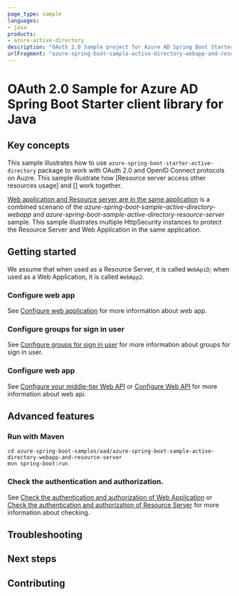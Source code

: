 ```yaml
---
page_type: sample
languages:
- java
products:
- azure-active-directory
description: "OAuth 2.0 Sample project for Azure AD Spring Boot Starter client library"
urlFragment: "azure-spring-boot-sample-active-directory-webapp-and-resource-server"
---
```


# OAuth 2.0 Sample for Azure AD Spring Boot Starter client library for Java

## Key concepts
This sample illustrates how to use `azure-spring-boot-starter-active-directory` package to work with OAuth 2.0 and OpenID Connect protocols on Auzre. This sample illustrate how [Resource server access other resources usage] and [] work together. 

[Web application and Resource server are in the same application] is a combined scenario of the *azure-spring-boot-sample-active-directory-webapp* and *azure-spring-boot-sample-active-directory-resource-server* sample. This sample illustrates multiple HttpSecurity instances to protect the Resource Server and Web Application in the same application.
## Getting started

We assume that when used as a Resource Server, it is called `WebApiD`; when used as a Web Application, it is called `WebApp2`.

### Configure web app

See [Configure web application] for more information about web app.

### Configure groups for sign in user

See [Configure groups for sign in user] for more information about groups for sign in user.

### Configure web app

See [Configure your middle-tier Web API] or [Configure Web API] for more information about web api.

## Advanced features

### Run with Maven
```shell
cd azure-spring-boot-samples/aad/azure-spring-boot-sample-active-directory-webapp-and-resource-server
mvn spring-boot:run
```

### Check the authentication and authorization.

See [Check the authentication and authorization of Web Application] or [Check the authentication and authorization of Resource Server] for more information about checking.

## Troubleshooting
## Next steps
## Contributing

<!-- LINKS -->
[Web application and Resource server are in the same application]: https://github.com/Azure/azure-sdk-for-java/blob/main/sdk/spring/azure-spring-boot-starter-active-directory#web-application-and-resource-server-are-in-the-same-application
[Configure web application]: https://github.com/Azure-Samples/azure-spring-boot-samples/tree/main/aad/azure-spring-boot-sample-active-directory-webapp#configure-web-app
[Configure groups for sign in user]: https://github.com/Azure-Samples/azure-spring-boot-samples/tree/main/aad/azure-spring-boot-sample-active-directory-webapp#configure-groups-for-sign-in-user
[Configure your middle-tier Web API]: https://github.com/Azure-Samples/azure-spring-boot-samples/tree/main/aad/azure-spring-boot-sample-active-directory-resource-server-obo#configure-your-middle-tier-web-api-a
[Configure Web API]: https://github.com/Azure-Samples/azure-spring-boot-samples/tree/main/aad/azure-spring-boot-sample-active-directory-resource-server#configure-web-api
[Check the authentication and authorization of Web Application]: https://github.com/Azure-Samples/azure-spring-boot-samples/tree/main/aad/azure-spring-boot-sample-active-directory-webapp#check-the-authentication-and-authorization
[Check the authentication and authorization of Resource Server]: https://github.com/Azure-Samples/azure-spring-boot-samples/tree/main/aad/azure-spring-boot-sample-active-directory-resource-server#check-the-authentication-and-authorization

